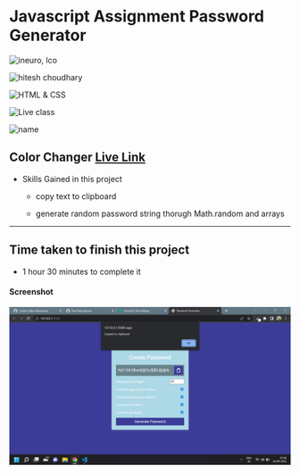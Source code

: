 # Javascript Assignment Password Generator

![ineuro, lco](https://img.shields.io/badge/iNeuron-LCO-green)

![hitesh choudhary](https://img.shields.io/badge/Hitesh--Choudhary-Full--stack--JS--bootcamp-red)

![HTML & CSS](https://img.shields.io/badge/JAVASCRIPT-DOM-orange)

![Live class](https://img.shields.io/badge/LIVE--CLASS-PASSWORD--GENERATOR--CHANGER-lightgrey)

![name](https://img.shields.io/badge/Vimal--Kumar-lightgrey)

## Color Changer [Live Link](https://name-conversion-js.netlify.app/)

- Skills Gained in this project

  - copy text to clipboard

  - generate random password string thorugh Math.random and arrays

---

## Time taken to finish this project

- 1 hour 30 minutes to complete it

#### Screenshot

![Desktop](./Image/js-4.png)

